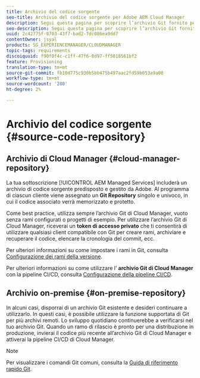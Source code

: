 ```yaml
---
title: Archivio del codice sorgente
seo-title: Archivio del codice sorgente per Adobe AEM Cloud Manager
description: Segui questa pagina per scoprire l’archivio Git fornito per ciascun programma in Cloud Manager.
seo-description: Segui questa pagina per scoprire l’archivio Git fornito per ciascun programma disponibile in Adobe AEM Cloud Manager.
uuid: 2c42775f-8703-43f7-bad2-7dc086ea9dd7
contentOwner: jsyal
products: SG_EXPERIENCEMANAGER/CLOUDMANAGER
topic-tags: requirements
discoiquuid: f90f0f4c-c1ff-47f6-8d97-ff5018561bf2
feature: Provisioning
translation-type: tm+mt
source-git-commit: fb10d775c930b5bb475b497aac2fd59b053a9a00
workflow-type: tm+mt
source-wordcount: '280'
ht-degree: 2%

---
```



# Archivio del codice sorgente {#source-code-repository}

## Archivio di Cloud Manager {#cloud-manager-repository}

La tua sottoscrizione [!UICONTROL AEM Managed Services] includerà un archivio di codice sorgente predisposto e gestito da Adobe. Al programma di ciascun cliente viene assegnato un **Git Repository** singolo e univoco, in cui il codice associato verrà memorizzato e protetto.

Come best practice, utilizza sempre l’archivio Git di Cloud Manager, vuoto senza rami configurati o progetti di esempio. Per utilizzare l’archivio Git di Cloud Manager, riceverai un **token di accesso privato** che ti consentirà di utilizzare qualsiasi client compatibile con Git per creare rami, archiviare e recuperare il codice, elencare la cronologia del commit, ecc.

Per ulteriori informazioni su come impostare i rami in Git, consulta [Configurazione dei rami della versione](configure-your-release-branches.md).

Per ulteriori informazioni su come utilizzare l’ **archivio Git di Cloud Manager** con la pipeline CI/CD, consulta [Configurazione della pipeline CI/CD](configuring-pipeline.md).

## Archivio on-premise {#on-premise-repository}

In alcuni casi, disporrai di un archivio Git esistente e desideri continuare a utilizzarlo. In questi casi, è possibile utilizzare la funzione supportata di Git per più archivi remoti. Lo sviluppo quotidiano continuerebbe a verificarsi nel tuo archivio Git. Quando un ramo di rilascio è pronto per una distribuzione in produzione, invierai il codice più recente all’archivio Git di Cloud Manager e attiverai la pipeline CI/CD di Cloud Manager.

>[!NOTE]
>
>Per visualizzare i comandi Git comuni, consulta la [Guida di riferimento rapido Git](https://education.github.com/git-cheat-sheet-education.pdf).

